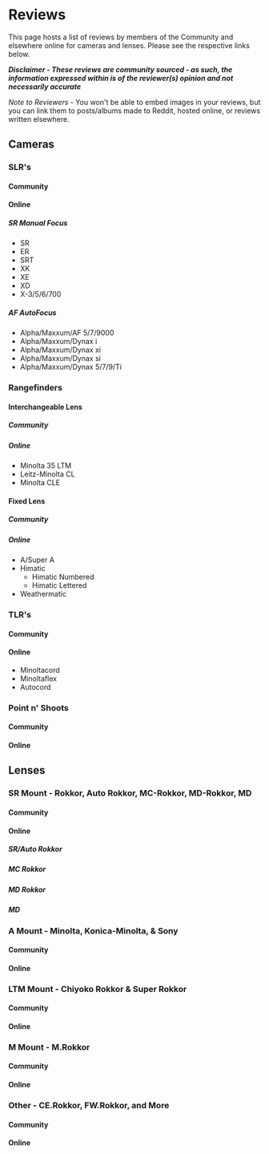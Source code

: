 # **Reviews**

This page hosts a list of reviews by members of the Community and elsewhere online for cameras and lenses. Please see the respective links below.

***Disclaimer - These reviews are community sourced - as such, the information expressed within is of the reviewer(s) opinion and not necessarily accurate***

*Note to Reviewers* - You won't be able to embed images in your reviews, but you can link them to posts/albums made to Reddit, hosted online, or reviews written elsewhere.

## **Cameras**

### **SLR's**

#### **Community**

#### **Online**

##### SR Manual Focus

- SR
- ER
- SRT
- XK
- XE
- XD
- X-3/5/6/700

##### AF AutoFocus

- Alpha/Maxxum/AF 5/7/9000
- Alpha/Maxxum/Dynax i
- Alpha/Maxxum/Dynax xi
- Alpha/Maxxum/Dynax si
- Alpha/Maxxum/Dynax 5/7/9/Ti


### **Rangefinders**

#### Interchangeable Lens
##### **Community**

##### **Online**

- Minolta 35 LTM
- Leitz-Minolta CL
- Minolta CLE

#### Fixed Lens

##### **Community**

##### **Online**

- A/Super A
- Himatic
    - Himatic Numbered 
    - Himatic Lettered 
- Weathermatic

### **TLR's**

#### **Community**

#### **Online**

- Minoltacord
- Minoltaflex
- Autocord

### **Point n' Shoots**

#### **Community**

#### **Online**


## **Lenses**

### **SR Mount - Rokkor, Auto Rokkor, MC-Rokkor, MD-Rokkor, MD**

#### **Community**

#### **Online**

##### **SR/Auto Rokkor**

##### **MC Rokkor**

##### **MD Rokkor**

##### **MD**

### **A Mount - Minolta, Konica-Minolta, & Sony**

#### **Community**

#### **Online**

### **LTM Mount - Chiyoko Rokkor & Super Rokkor**

#### **Community**

#### **Online**

### **M Mount - M.Rokkor**

#### **Community**

#### **Online**

### **Other - CE.Rokkor, FW.Rokkor, and More**

#### **Community**

#### **Online**


